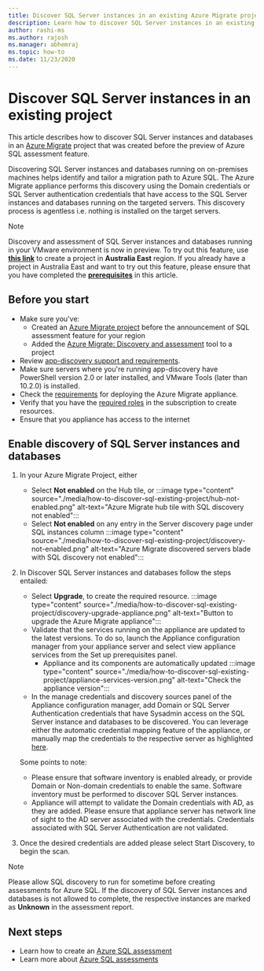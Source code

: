 ```yaml
---
title: Discover SQL Server instances in an existing Azure Migrate project
description: Learn how to discover SQL Server instances in an existing Azure Migrate project. 
author: rashi-ms
ms.author: rajosh
ms.manager: abhemraj
ms.topic: how-to
ms.date: 11/23/2020
---
```



# Discover SQL Server instances in an existing project 

This article describes how to discover SQL Server instances and databases in an [Azure Migrate](./migrate-services-overview.md) project that was created before the preview of Azure SQL assessment feature.

Discovering SQL Server instances and databases running on on-premises machines helps identify and tailor a migration path to Azure SQL. The Azure Migrate appliance performs this discovery using the Domain credentials or SQL Server authentication credentials that have access to the SQL Server instances and databases running on the targeted servers. This discovery process is agentless i.e. nothing is installed on the target servers.

> [!Note]
> Discovery and assessment of SQL Server instances and databases running in your VMware environment is now in preview. To try out this feature, use [**this link**](https://aka.ms/AzureMigrate/SQL) to create a project in **Australia East** region. If you already have a project in Australia East and want to try out this feature, please ensure that you have completed the [**prerequisites**](how-to-discover-sql-existing-project.md) in this article.

## Before you start

- Make sure you've: 
    - Created an [Azure Migrate project](./create-manage-projects.md) before the announcement of SQL assessment feature for your region
    - Added the [Azure Migrate: Discovery and assessment](./how-to-assess.md) tool to a project
- Review [app-discovery support and requirements](./migrate-support-matrix-vmware.md#vmware-requirements).
-  Make sure servers where you're running app-discovery have PowerShell version 2.0 or later installed, and VMware Tools (later than 10.2.0) is installed.
- Check the [requirements](./migrate-appliance.md) for deploying the Azure Migrate appliance.
- Verify that you have the [required roles](./create-manage-projects.md#verify-permissions) in the subscription to create resources.
- Ensure that you appliance has access to the internet

## Enable discovery of SQL Server instances and databases

1. In your Azure Migrate Project, either
    - Select **Not enabled** on the Hub tile, or
        :::image type="content" source="./media/how-to-discover-sql-existing-project/hub-not-enabled.png" alt-text="Azure Migrate hub tile with SQL discovery not enabled":::
    - Select **Not enabled** on any entry in the Server discovery page under SQL instances column
        :::image type="content" source="./media/how-to-discover-sql-existing-project/discovery-not-enabled.png" alt-text="Azure Migrate discovered servers blade with SQL discovery not enabled":::
2. In Discover SQL Server instances and databases follow the steps entailed:
    - Select **Upgrade**, to create the required resource.
        :::image type="content" source="./media/how-to-discover-sql-existing-project/discovery-upgrade-appliance.png" alt-text="Button to upgrade the Azure Migrate appliance":::
    - Validate that the services running on the appliance are updated to the latest versions. To do so, launch the Appliance configuration manager from your appliance server and select view appliance services from the Set up prerequisites panel.
        - Appliance and its components are automatically updated
         :::image type="content" source="./media/how-to-discover-sql-existing-project/appliance-services-version.png" alt-text="Check the appliance version":::
    - In the manage credentials and discovery sources panel of the Appliance configuration manager, add Domain or SQL Server Authentication credentials that have Sysadmin access on the SQL Server instance and databases to be discovered. 
    You can leverage either the automatic credential mapping feature of the appliance, or manually map the credentials to the respective server as highlighted [here](https://review.docs.microsoft.com/azure/migrate/tutorial-discover-vmware?branch=release-migrate-sql-scenario#start-continuous-discovery).
        
    Some points to note:
    - Please ensure that software inventory is enabled already, or provide Domain or Non-domain credentials to enable the same. Software inventory must be performed to discover SQL Server instances.
    - Appliance will attempt to validate the Domain credentials with AD, as they are added. Please ensure that appliance server has network line of sight to the AD server associated with the credentials. Credentials associated with SQL Server Authentication are not validated. 

3. Once the desired credentials are added please select Start Discovery, to begin the scan.

> [!Note] 
>Please allow SQL discovery to run for sometime before creating assessments for Azure SQL. If the discovery of SQL Server instances and databases is not allowed to complete, the respective instances are marked as **Unknown** in the assessment report.

## Next steps

- Learn how to create an [Azure SQL assessment](./how-to-create-azure-sql-assessment.md)
- Learn more about [Azure SQL assessments](./concepts-azure-sql-assessment-calculation.md)